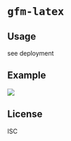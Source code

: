 # `gfm-latex`

## Usage

see deployment

## Example

<img src="https://render.githubusercontent.com/render/math?math=V%5E%7B%5Cpi%7D(s)%3DE_%7Ba%20%5Csim%20%5Cpi%7D%5Cleft%5C%7B%5Csum_%7Bt%3D0%7D%5E%7B%5Cinfty%7D%20%5Cgamma%5E%7Bt%7D%20r_%7Bt%7D%5Cleft(a_%7Bt%7D%5Cright)%20%7C%20s_%7B0%7D%3Ds%5Cright%5C%7D">

## License

ISC
